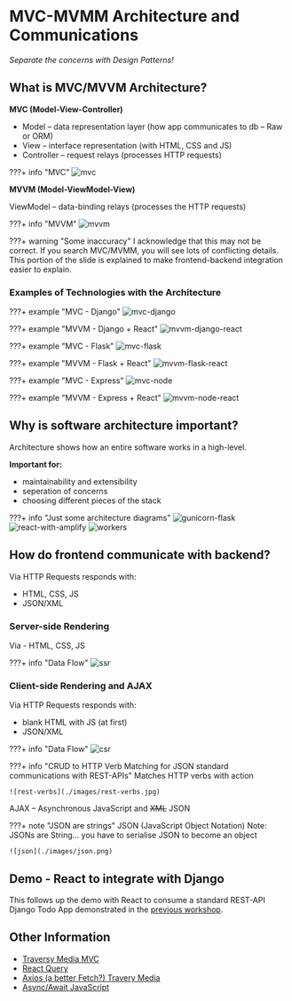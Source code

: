 # MVC-MVMM Architecture and Communications
*Separate the concerns with Design Patterns!*

## What is MVC/MVVM Architecture?

**MVC (Model-View-Controller)**

- Model – data representation layer (how app communicates to db – Raw or ORM)
- View – interface representation (with HTML, CSS and JS)
- Controller – request relays (processes HTTP requests)

???+ info "MVC"
    ![mvc](./images/mvc-django.png)

**MVVM (Model-ViewModel-View)**

ViewModel – data-binding relays (processes the HTTP requests)

???+ info "MVVM"
    ![mvvm](./images/mvvm-django-react.png)

???+ warning "Some inaccuracy"
    I acknowledge that this may not be correct. If you search MVC/MVMM, you will see lots of conflicting details. This portion of the slide is explained to make frontend-backend integration easier to explain.

### Examples of Technologies with the Architecture

???+ example "MVC - Django"
    ![mvc-django](./images/mvc-django.png)

???+ example "MVVM - Django + React"
    ![mvvm-django-react](./images/mvvm-django-react.png)

???+ example "MVC - Flask"
    ![mvc-flask](./images/mvc-flask.png)

???+ example "MVVM - Flask + React"
    ![mvvm-flask-react](./images/mvvm-flask-react.png)

???+ example "MVC - Express"
    ![mvc-node](./images/mvc-node.png)

???+ example "MVVM - Express + React"
    ![mvvm-node-react](./images/mvvm-node-react.png)

## Why is software architecture important?
Architecture shows how an entire software works in a high-level.

**Important for:**

- maintainability and extensibility
- seperation of concerns
- choosing different pieces of the stack

???+ info "Just some architecture diagrams"
    ![gunicorn-flask](./images/gunicorn-flask.png)
    ![react-with-amplify](./images/react-with-amplify.png)
    ![workers](./images/workers.png)

## How do frontend communicate with backend?
Via HTTP Requests responds with:

- HTML, CSS, JS
- JSON/XML


### Server-side Rendering
Via - HTML, CSS, JS

???+ info "Data Flow"
    ![ssr](./images/ssr.png)

### Client-side Rendering and AJAX

Via HTTP Requests responds with:
- blank HTML with JS (at first)
- JSON/XML

???+ info "Data Flow"
    ![csr](./images/csr.jpg)

???+ info "CRUD to HTTP Verb Matching for JSON standard communications with REST-APIs"
    Matches HTTP verbs with action

    ![rest-verbs](./images/rest-verbs.jpg)

AJAX – Asynchronous JavaScript and ~~XML~~ JSON

???+ note "JSON are strings"
    JSON (JavaScript Object Notation)
    Note: JSONs are String... you have to serialise JSON to become an object

    ![json](./images/json.png)

## Demo - React to integrate with Django
This follows up the demo with React to consume a standard REST-API Django Todo App demonstrated in the [previous workshop](https://workshops.codersforcauses.org/2021-2022-summer/introduction-to-backend-development-with-django/).

## Other Information
- [Traversy Media MVC ](https://www.youtube.com/watch?v=pCvZtjoRq1I)
- [React Query ](https://www.youtube.com/watch?v=46vKqPlTW2w)
- [Axios (a better Fetch?) Travery Media](https://www.youtube.com/watch?v=6LyagkoRWYA)
- [Async/Await JavaScript ](https://www.youtube.com/watch?v=vn3tm0quoqE)



